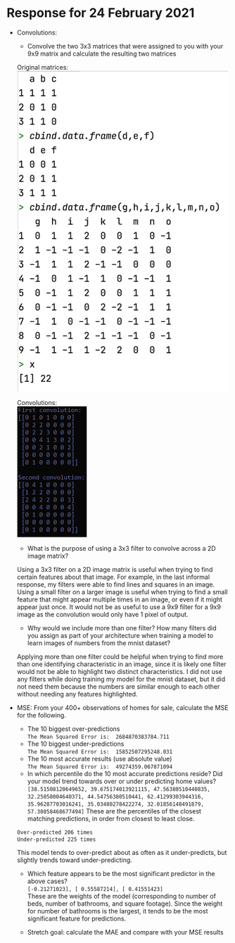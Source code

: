 # Response for 24 February 2021

- Convolutions:
  - Convolve the two 3x3 matrices that were assigned to you with your 9x9 matrix and calculate the resulting two matrices

  Original matrices:</br>
  ![Original matrices](https://github.com/pasolano/appml/blob/main/data/feb-24/matrices.png?raw=true)

  Convolutions:</br>
  ![Convolutions](https://github.com/pasolano/appml/blob/main/data/feb-24/convolutions.png?raw=true)

  - What is the purpose of using a 3x3 filter to convolve across a 2D image matrix?

  Using a 3x3 filter on a 2D image matrix is useful when trying to find certain features about that image. For example, in the last informal response, my filters were able to find lines and squares in an image. Using a small filter on a larger image is useful when trying to find a small feature that might appear multiple times in an image, or even if it might appear just once. It would not be as useful to use a 9x9 filter for a 9x9 image as the convolution would only have 1 pixel of output.

  - Why would we include more than one filter? How many filters did you assign as part of your architecture when training a model to learn images of numbers from the mnist dataset?

  Applying more than one filter could be helpful when trying to find more than one identifying characteristic in an image, since it is likely one filter would not be able to highlight two distinct characteristics. I did not use any filters while doing training my model for the mnist dataset, but it did not need them because the numbers are similar enough to each other without needing any features highlighted.

- MSE: From your 400+ observations of homes for sale, calculate the MSE for the following.
  - The 10 biggest over-predictions </br>
  `The Mean Squared Error is:  2684870383784.711`
  - The 10 biggest under-predictions </br>
  `The Mean Squared Error is:  15852507295248.031`
  - The 10 most accurate results (use absolute value) </br>
  `The Mean Squared Error is:  49274359.067871094`
  - In which percentile do the 10 most accurate predictions reside? Did your model trend towards over or under predicting home values? </br>
  `[38.51508120649652, 39.675174013921115, 47.56380510440835, 32.25058004640371, 44.54756380510441, 62.41299303944316, 35.96287703016241, 35.03480278422274, 32.01856148491879, 57.30858468677494]`
  These are the percentiles of the closest matching predictions, in order from closest to least close.

  ```
  Over-predicted 206 times
  Under-predicted 225 times
  ```

  This model tends to over-predict about as often as it under-predicts, but slightly trends toward under-predicting.
  - Which feature appears to be the most significant predictor in the above cases? </br>
  `[-0.21271023], [ 0.55587214], [ 0.41551423]` </br>
  These are the weights of the model (corresponding to number of beds, number of bathrooms, and square footage). Since the weight for number of bathrooms is the largest, it tends to be the most significant feature for predictions.
  
  - Stretch goal: calculate the MAE and compare with your MSE results